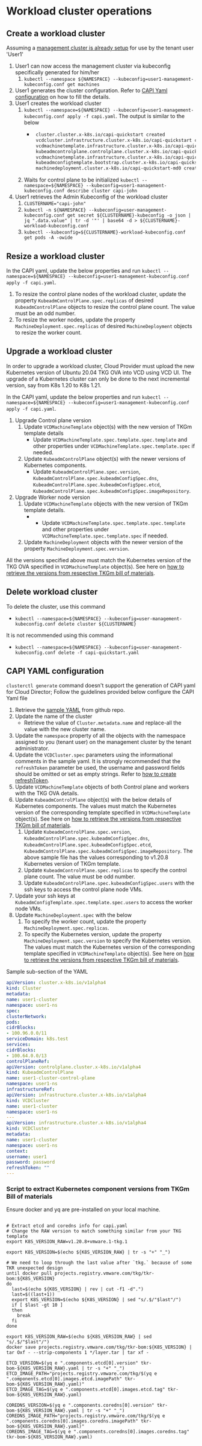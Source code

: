 # Workload cluster operations

<a name="create_workload_cluster"></a>
## Create a workload cluster

Assuming a [management cluster is already setup](MANAGEMENT_CLUSTER.md#tenant_user_management) for use by the tenant user 'User1'

1. User1 can now access the management cluster via kubeconfig specifically generated for him/her
    1. `kubectl --namespace ${NAMESPACE} --kubeconfig=user1-management-kubeconfig.conf get machines`
2. User1 generates the cluster configuration. Refer to [CAPI Yaml configuration](#capi_yaml) on how to fill the details.
3. User1 creates the workload cluster 
    1. `kubectl --namespace=${NAMESPACE} --kubeconfig=user1-management-kubeconfig.conf apply -f capi.yaml`. The output is similar to the below
        * ```sh
           cluster.cluster.x-k8s.io/capi-quickstart created
           vcdcluster.infrastructure.cluster.x-k8s.io/capi-quickstart created
           vcdmachinetemplate.infrastructure.cluster.x-k8s.io/capi-quickstart-control-plane created
           kubeadmcontrolplane.controlplane.cluster.x-k8s.io/capi-quickstart-control-plane created
           vcdmachinetemplate.infrastructure.cluster.x-k8s.io/capi-quickstart-md0 created
           kubeadmconfigtemplate.bootstrap.cluster.x-k8s.io/capi-quickstart-md0 created
           machinedeployment.cluster.x-k8s.io/capi-quickstart-md0 created
           ```
    2. Waits for control plane to be initialized `kubectl --namespace=${NAMESPACE} --kubeconfig=user1-management-kubeconfig.conf describe cluster capi-john`
4. User1 retrieves the Admin Kubeconfig of the workload cluster 
    1. `CLUSTERNAME="capi-john"`
    2. `kubectl -n ${NAMESPACE} --kubeconfig=user-management-kubeconfig.conf get secret ${CLUSTERNAME}-kubeconfig -o json | jq ".data.value" | tr -d '"' | base64 -d > ${CLUSTERNAME}-workload-kubeconfig.conf`
    3. `kubectl --kubeconfig=${CLUSTERNAME}-workload-kubeconfig.conf get pods -A -owide`

<a name="resize_workload_cluster"></a> 
## Resize a workload cluster
In the CAPI yaml, update the below properties and run `kubectl --namespace=${NAMESPACE} --kubeconfig=user1-management-kubeconfig.conf apply -f capi.yaml`.
1. To resize the control plane nodes of the workload cluster, update the property `KubeadmControlPlane.spec.replicas` 
   of desired `KubeadmControlPlane` objects to resize the control plane count. The value must be an odd number.
2. To resize the worker nodes, update the property `MachineDeployment.spec.replicas` of desired `MachineDeployment` objects to resize the worker count.

<a name="upgrade_workload_cluster"></a>
## Upgrade a workload cluster
In order to upgrade a workload cluster, Cloud Provider must upload the new Kubernetes version of Ubuntu 20.04 TKG OVA into VCD using VCD UI.
The upgrade of a Kubernetes cluster can only be done to the next incremental version, say from K8s 1.20 to K8s 1.21.

In the CAPI yaml, update the below properties and run `kubectl --namespace=${NAMESPACE} --kubeconfig=user1-management-kubeconfig.conf apply -f capi.yaml`.
1. Upgrade Control plane version
    1. Update `VCDMachineTemplate` object(s) with the new version of TKGm template details
        * Update `VCDMachineTemplate.spec.template.spec.template` and other properties under `VCDMachineTemplate.spec.template.spec` if needed.
    2. Update `KubeadmControlPlane` object(s) with the newer versions of Kubernetes components. 
        * Update `KubeadmControlPlane.spec.version`, `KubeadmControlPlane.spec.kubeadmConfigSpec.dns`, `KubeadmControlPlane.spec.kubeadmConfigSpec.etcd`, `KubeadmControlPlane.spec.kubeadmConfigSpec.imageRepository`.
2. Upgrade Worker node version
    1. Update `VCDMachineTemplate` objects with the new version of TKGm template details.
        * * Update `VCDMachineTemplate.spec.template.spec.template` and other properties under `VCDMachineTemplate.spec.template.spec` if needed.
    2. Update `MachineDeployment` objects with the newer version of the property `MachineDeployment.spec.version`. 

All the versions specified above must match the Kubernetes version of the TKG OVA specified in `VCDMachineTemplate` object(s).
See here on [how to retrieve the versions from respective TKGm bill of materials](#tkgm_bom).

<a name="delete_workload_cluster"></a>
## Delete workload cluster
To delete the cluster, use this command
* `kubectl --namespace=${NAMESPACE} --kubeconfig=user-management-kubeconfig.conf delete cluster ${CLUSTERNAME}`
    
It is not recommended using this command
* `kubectl --namespace=${NAMESPACE} --kubeconfig=user-management-kubeconfig.conf delete -f capi-quickstart.yaml`

<a name="capi_yaml"></a>
## CAPI YAML configuration

`clusterctl generate` command doesn't support the generation of CAPI yaml for Cloud Director; Follow the guidelines 
provided below configure the CAPI Yaml file

1. Retrieve the [sample YAML](https://github.com/vmware/cluster-api-provider-cloud-director/blob/main/examples/capi-quickstart.yaml) from github repo.
2. Update the name of the cluster 
    * Retrieve the value of `Cluster.metadata.name` and replace-all the value with the new cluster name.
3. Update the `namespace` property of all the objects with the namespace assigned to you (tenant user) on the management
   cluster by the tenant administrator.
3. Update the `VCDCluster.spec` parameters using the informational comments in the sample yaml. It is strongly recommended
   that the `refreshToken` parameter be used, the username and password fields should be omitted or set as empty strings. 
   Refer to [how to create refreshToken](https://docs.vmware.com/en/VMware-Cloud-Director/10.3/VMware-Cloud-Director-Tenant-Portal-Guide/GUID-A1B3B2FA-7B2C-4EE1-9D1B-188BE703EEDE.html).
4. Update `VCDMachineTemplate` objects of both Control plane and workers with the TKG OVA details.
5. Update `KubeadmControlPlane` object(s) with the below details of Kubernetes components. The values must match the Kubernetes 
   version of the corresponding template specified in `VCDMachineTemplate` object(s). See here on [how to retrieve the versions from respective TKGm bill of materials](#tkgm_bom).
    1. Update `KubeadmControlPlane.spec.version`, `KubeadmControlPlane.spec.kubeadmConfigSpec.dns`, 
       `KubeadmControlPlane.spec.kubeadmConfigSpec.etcd`, `KubeadmControlPlane.spec.kubeadmConfigSpec.imageRepository`.
       The above sample file has the values corresponding to v1.20.8 Kubernetes version of TKGm template.
    2. Update `KubeadmControlPlane.spec.replicas` to specify the control plane count. The value must be odd number.
    3. Update `KubeadmControlPlane.spec.kubeadmConfigSpec.users` with the ssh keys to access the control plane node VMs.
6. Update your ssh keys at `KubeadmConfigTemplate.spec.template.spec.users` to access the worker node VMs.
7. Update `MachineDeployment.spec` with the below
    1. To specify the worker count, update the property `MachineDeployment.spec.replicas`.
    2. To specify the Kubernetes version, update the property `MachineDeployment.spec.version` to specify the Kubernetes version.
       The values must match the Kubernetes version of the corresponding template specified in `VCDMachineTemplate` object(s).
       See here on [how to retrieve the versions from respective TKGm bill of materials](#tkgm_bom).
       
Sample sub-section of the YAML
```yaml
apiVersion: cluster.x-k8s.io/v1alpha4
kind: Cluster
metadata:
name: user1-cluster
namespace: user1-ns
spec:
clusterNetwork:
pods:
cidrBlocks:
- 100.96.0.0/11
serviceDomain: k8s.test
services:
cidrBlocks:
- 100.64.0.0/13
controlPlaneRef:
apiVersion: controlplane.cluster.x-k8s.io/v1alpha4
kind: KubeadmControlPlane
name: user1-cluster-control-plane
namespace: user1-ns
infrastructureRef:
apiVersion: infrastructure.cluster.x-k8s.io/v1alpha4
kind: VCDCluster
name: user1-cluster
namespace: user1-ns
---
apiVersion: infrastructure.cluster.x-k8s.io/v1alpha4
kind: VCDCluster
metadata:
name: user1-cluster
namespace: user1-ns
context:
username: user1
password: password
refreshToken: ""
---
```

<a name="tkgm_bom"></a>
### Script to extract Kubernetes component versions from TKGm Bill of materials
Ensure docker and yq are pre-installed on your local machine.
```shell

# Extract etcd and coredns info for capi.yaml
# Change the RAW version to match something similar from your TKG template
export K8S_VERSION_RAW=v1.20.8+vmware.1-tkg.1
 
export K8S_VERSION=$(echo ${K8S_VERSION_RAW} | tr -s "+" "_")
 
# We need to loop through the last value after `tkg.` because of some TKR unexpected design
until docker pull projects.registry.vmware.com/tkg/tkr-bom:${K8S_VERSION}
do
  last=$(echo ${K8S_VERSION} | rev | cut -f1 -d".")
  last=$((last+1))
  export K8S_VERSION=$(echo ${K8S_VERSION} | sed "s/.$/"$last"/")
  if [ $last -gt 10 ]
  then
    break
  fi
done
 
export K8S_VERSION_RAW=$(echo ${K8S_VERSION_RAW} | sed "s/.$/"$last"/")
docker save projects.registry.vmware.com/tkg/tkr-bom:${K8S_VERSION} | tar Oxf - --strip-components 1 */layer.tar | tar xf -
 
ETCD_VERSION=$(yq e ".components.etcd[0].version" tkr-bom-${K8S_VERSION_RAW}.yaml | tr -s "+" "_")
ETCD_IMAGE_PATH="projects.registry.vmware.com/tkg/$(yq e ".components.etcd[0].images.etcd.imagePath" tkr-bom-${K8S_VERSION_RAW}.yaml)"
ETCD_IMAGE_TAG=$(yq e ".components.etcd[0].images.etcd.tag" tkr-bom-${K8S_VERSION_RAW}.yaml)
 
COREDNS_VERSION=$(yq e ".components.coredns[0].version" tkr-bom-${K8S_VERSION_RAW}.yaml | tr -s "+" "_")
COREDNS_IMAGE_PATH="projects.registry.vmware.com/tkg/$(yq e ".components.coredns[0].images.coredns.imagePath" tkr-bom-${K8S_VERSION_RAW}.yaml)"
COREDNS_IMAGE_TAG=$(yq e ".components.coredns[0].images.coredns.tag" tkr-bom-${K8S_VERSION_RAW}.yaml)
```


